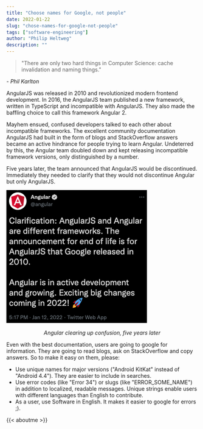 ```yaml
---
title: "Choose names for Google, not people"
date: 2022-01-22
slug: "chose-names-for-google-not-people"
tags: ["software-engineering"]
author: "Philip Heltweg"
description: ""
---
```


> "There are only two hard things in Computer Science: cache invalidation and naming things." 
> 
*- Phil Karlton*

AngularJS was released in 2010 and revolutionized modern frontend development. In 2016, the AngularJS team published a new framework, written in TypeScript and incompatible with AngularJS. They also made the baffling choice to call this framework Angular 2.

Mayhem ensued, confused developers talked to each other about incompatible frameworks. The excellent community documentation AngularJS had built in the form of blogs and StackOverflow answers became an active hindrance for people trying to learn Angular. Undeterred by this, the Angular team doubled down and kept releasing incompatible framework versions, only distinguished by a number.

Five years later, the team announced that AngularJS would be discontinued. Immediately they needed to clarify that they would not discontinue Angular but only AngularJS.

![Angular clearing up confusion, five years later](/img/posts/naming-for-google/tweet.png#center)
<p align="center"><i>Angular clearing up confusion, five years later</i></p>

Even with the best documentation, users are going to google for information. They are going to read blogs, ask on StackOverflow and copy answers. So to make it easy on them, please:

- Use unique names for major versions ("Android KitKat" instead of "Android 4.4"). They are easier to include in searches.
- Use error codes (like "Error 34") or slugs (like "ERROR_SOME_NAME") in addition to localized, readable messages. Unique strings enable users with different languages than English to contribute.
- As a user, use Software in English. It makes it easier to google for errors ;).

{{< aboutme >}}